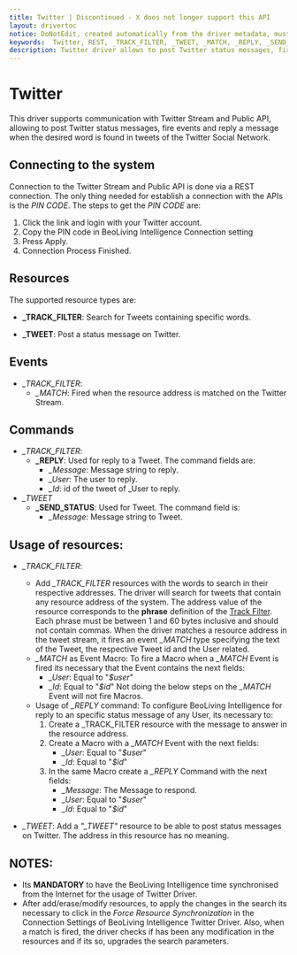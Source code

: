 ```yaml
---
title: Twitter | Discontinued - X does not longer support this API
layout: drivertoc
notice: DoNotEdit, created automatically from the driver metadata, must be updated on the driver itself
keywords:  Twitter, REST, _TRACK_FILTER, _TWEET, _MATCH, _REPLY, _SEND_STATUS
description: Twitter driver allows to post Twitter status messages, fire events and reply a message when the desired word is found in tweets (Discontinued).
---
```

Twitter
===============================

This driver supports communication with Twitter Stream and Public API,
allowing to post Twitter status messages, fire events and reply a message 
when the desired word is found in tweets of the Twitter Social Network.

Connecting to the system
--------------------------------

Connection to the Twitter Stream and Public API is done via a REST connection. The 
only thing needed for establish a connection with the APIs is the *PIN CODE*. The 
steps to get the *PIN CODE* are:

 1. Click the link and login with your Twitter account.
 2. Copy the PIN code in BeoLiving Intelligence Connection setting
 3. Press Apply.
 4. Connection Process Finished.

Resources
--------------------------------

The supported resource types are:

+ **\_TRACK_FILTER**: Search for Tweets containing specific words.

+ **\_TWEET**: Post a status message on Twitter.

Events
---------------
 + *_TRACK_FILTER*:
   - *_MATCH*: Fired when the resource address is matched on the Twitter Stream.

Commands
--------------
  + *_TRACK_FILTER*:
    - **\_REPLY**: Used for reply to a Tweet. The command fields are:
      - *_Message*: Message string to reply.
      - *_User*: The user to reply.
      - *_Id*: id of the tweet of _User to reply. 
  + *_TWEET*
    - **\_SEND\_STATUS**: Used for Tweet. The command field is:
      - *_Message*: Message string to Tweet.

Usage of resources:
--------------------------
+ *_TRACK_FILTER*: 
  - Add *_TRACK_FILTER* resources with the words to search in their respective addresses. The driver 
will search for tweets that contain any resource address of the system. The address value of the 
resource corresponds to the **phrase** definition of the [Track Filter](https://dev.twitter.com/streaming/overview/request-parameters#track). 
Each phrase must be between 1 and 60 bytes inclusive and should not contain commas. When the driver 
matches a resource address in the tweet stream, it fires an event *_MATCH* type specifying the text 
of the Tweet, the respective Tweet id and the User related.
  -  *\_MATCH* as Event Macro:
To fire a Macro when a *\_MATCH* Event is fired its necessary that the Event contains the next fields:
     - *\_User*: Equal to "*$user*"
     - *\_Id*: Equal to "*$id*"
Not doing the below steps on the *\_MATCH* Event will not fire Macros.
  -  Usage of *_REPLY* command: 
To configure BeoLiving Intelligence for reply to an specific status message of any User, its necessary to: 
     1. Create a \_TRACK_FILTER resource with the message to answer in the resource address.
     2. Create a Macro with a *\_MATCH* Event with the next fields:
          - *\_User*: Equal to "*$user*"
          - *\_Id*: Equal to "*$id*"
     3. In the same Macro create a *\_REPLY* Command with the next fields:
          - *\_Message*: The Message to respond.
          - *\_User*: Equal to "*$user*"
          - *\_Id*: Equal to "*$id*" 

+ *_TWEET*: Add a *"_TWEET"* resource to be able to post status messages on Twitter. The address in 
this resource has no meaning. 


**NOTES**: 
------------------------

+ Its **MANDATORY** to have the BeoLiving Intelligence time synchronised from the Internet for the usage of Twitter Driver.
+ After add/erase/modify resources, to apply the changes in the
search its necessary to click in the *Force Resource Synchronization* in
the Connection Settings of BeoLiving Intelligence Twitter Driver. Also, when a
match is fired, the driver checks if has been any modification in the
resources and if its so, upgrades the search parameters.
